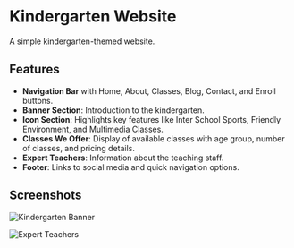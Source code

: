 # Kindergarten Website

A simple kindergarten-themed website.

## Features

- **Navigation Bar** with Home, About, Classes, Blog, Contact, and Enroll buttons.
- **Banner Section**: Introduction to the kindergarten.
- **Icon Section**: Highlights key features like Inter School Sports, Friendly Environment, and Multimedia Classes.
- **Classes We Offer**: Display of available classes with age group, number of classes, and pricing details.
- **Expert Teachers**: Information about the teaching staff.
- **Footer**: Links to social media and quick navigation options.

## Screenshots

![Kindergarten Banner](https://preview.colorlib.com/theme/kindergarten/assets/img/gallery/about2.png.webp)

![Expert Teachers](https://preview.colorlib.com/theme/kindergarten/assets/img/gallery/team1.png)

